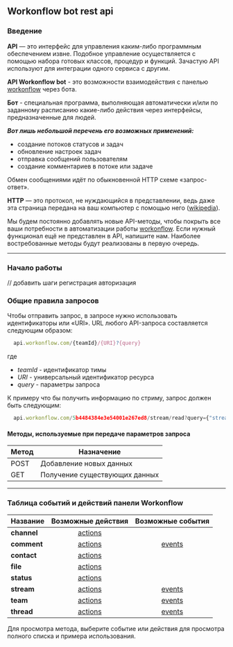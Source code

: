 ## Workonflow bot rest api ##

### Введение

**API** — это интерфейс для управления каким-либо программным обеспечением извне. Подобное управление осуществляется с помощью набора готовых классов, процедур и функций. Зачастую API используют для интеграции одного сервиса с другим.

**API Workonflow bot** - это возможности взаимодействия с панелью [workonflow](workonflow.com) через бота.

**Бот** - специальная программа, выполняющая автоматически и/или по заданному расписанию какие-либо действия через интерфейсы, предназначенные для людей. 

***Вот лишь небольшой перечень его возможных применений:***
- создание потоков статусов и задач
- обновление настроек задач
- отправка сообщений пользователям
- создание комментариев в потоке или задаче

Обмен сообщениями идёт по обыкновенной HTTP  схеме «запрос-ответ».

**HTTP** — это протокол, не нуждающийся в представлении, ведь даже эта страница передана на ваш компьютер с помощью него ([wikipedia](https://ru.wikipedia.org/wiki/HTTP)).

Мы будем постоянно добавлять новые API-методы, чтобы покрыть все ваши потребности в автоматизации работы [workonflow](workonflow.com). Если нужный функционал ещё не представлен в API, напишите нам. Наиболее востребованные методы будут реализованы в первую очередь.

---

### Начало работы

// добавить шаги регистрация авторизация

### Общие правила запросов

Чтобы отправить запрос, в запросе нужно использовать идентификаторы или «URI». URL любого API-запроса составляется следующим образом:

```js
  api.workonflow.com/{teamId}/{URI}?{query}
```

где
- *teamId* - идентификатор тимы
- *URI* - универсальный идентификатор ресурса
- *query* - параметры запроса

К примеру что бы получить информацию по стриму, запрос должен быть следующим:

```js
  api.workonflow.com/5b4484384e3e54001e267ed8/stream/read?query={"streamId":"7b4484384e3454001egh7ed8"}
```

#### Методы, используемые при передаче параметров запроса

|Метод|Назначение|
|--- |---|
|POST|Добавление новых данных|
|GET |Получение существующих данных|

-----

### Таблица событий и действий панели Workonflow

|Название| Возможные действия    |  Возможные события          |
|-----|:-----:|:------------:|
| **channel** | [actions](./request/channel.md) |          |
| **comment** | [actions](./request/comment.md) | [events](./events/comment.md) |
| **contact** | [actions](./request/contact.md) |          |
| **file**    | [actions](./request/file.md)    |          |
| **status**  | [actions](./request/status.md)  |          |
| **stream**  | [actions](./request/stream.md)  | [events](./events/stream.md) |
| **team**    | [actions](./request/team.md)    | [events](./events/team.md) |
| **thread**  | [actions](./request/thread.md)  | [events](./events/thread.md) |

Для просмотра метода, выберите событие или действия для просмотра полного списка и примера использования.
